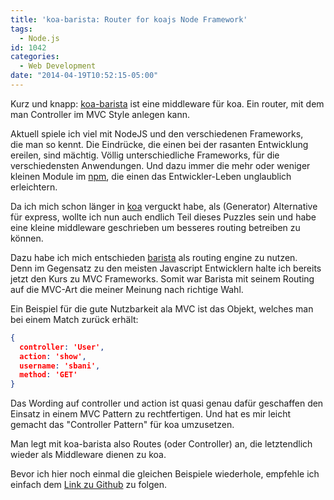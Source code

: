 ```yaml
---
title: 'koa-barista: Router for koajs Node Framework'
tags:
  - Node.js
id: 1042
categories:
  - Web Development
date: "2014-04-19T10:52:15-05:00"
---
```


Kurz und knapp: [koa-barista](https://www.npmjs.org/package/koa-barista "NPM Package ") ist eine middleware für koa. Ein router, mit dem man Controller im MVC Style anlegen kann.

Aktuell spiele ich viel mit NodeJS und den verschiedenen Frameworks, die man so kennt. Die Eindrücke, die einen bei der rasanten Entwicklung ereilen, sind mächtig. Völlig unterschiedliche Frameworks, für die verschiedensten Anwendungen. Und dazu immer die mehr oder weniger kleinen Module im [npm](https://www.npmjs.org "Node Package Manager"), die einen das Entwickler-Leben unglaublich erleichtern.

Da ich mich schon länger in [koa](http://koajs.com/ "koaJS framework") verguckt habe, als (Generator) Alternative für express, wollte ich nun auch endlich Teil dieses Puzzles sein und habe eine kleine middleware geschrieben um besseres routing betreiben zu können.

Dazu habe ich mich entschieden [barista](http://kieran.github.io/barista/ "Barista Router") als routing engine zu nutzen. Denn im Gegensatz zu den meisten Javascript Entwicklern halte ich bereits jetzt den Kurs zu MVC Frameworks. Somit war Barista mit seinem Routing auf die MVC-Art die meiner Meinung nach richtige Wahl.

Ein Beispiel für die gute Nutzbarkeit ala MVC ist das Objekt, welches man bei einem Match zurück erhält:
```json
{
  controller: 'User',
  action: 'show',
  username: 'sbani',
  method: 'GET'
}
```
Das Wording auf controller und action ist quasi genau dafür geschaffen den Einsatz in einem MVC Pattern zu rechtfertigen. Und hat es mir leicht gemacht das "Controller Pattern" für koa umzusetzen.

Man legt mit koa-barista also Routes (oder Controller) an, die letztendlich wieder als Middleware dienen zu koa.

Bevor ich hier noch einmal die gleichen Beispiele wiederhole, empfehle ich einfach dem [Link zu Github](https://github.com/sbani/koa-barista "Github koa-barista Repo") zu folgen.
